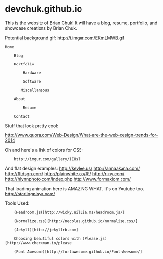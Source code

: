 devchuk.github.io
=================

This is the website of Brian Chuk! It will have a blog, resume, portfolio, and showcase creations by Brian Chuk.

Potential background gif: http://i.imgur.com/EKmLMWB.gif

	Home

		Blog

		Portfolio

			Hardware

			Software

	 	   Miscellaneous

		About

			Resume

		Contact


Stuff that look pretty cool:

http://www.quora.com/Web-Design/What-are-the-web-design-trends-for-2014

Oh and here's a link of colors for CSS:

		http://imgur.com/gallery/IEHsl

		

And flat design examples:
		http://kevlee.us/
		http://annaakana.com/
		http://fltdsgn.com/
		http://plainwhite.co/#!/
		http://r-ny.com/
		http://hlynnphoto.com/index.php
		http://www.formaxiom.com/

That loading animation here is AMAZING WHAT. It's on Youtube too.
http://sterlingplays.com/


Tools Used:

		(Headroom.js)[http://wicky.nillia.ms/headroom.js/]

		(Normalize.css)[http://necolas.github.io/normalize.css/]

		(Jekyll)[http://jekyllrb.com]

		Choosing beautiful colors with (Please.js)[http://www.checkman.io/please

		(Font Awesome)[http://fortawesome.github.io/Font-Awesome/]